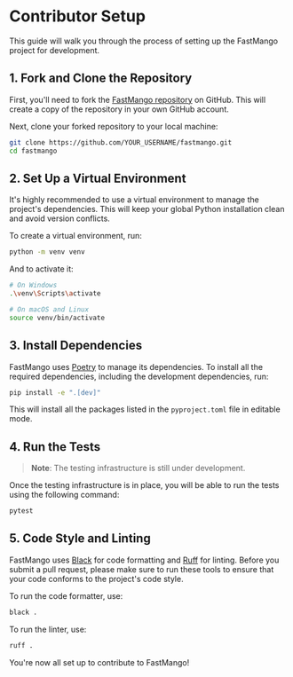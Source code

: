 # Contributor Setup

This guide will walk you through the process of setting up the FastMango project for development.

## 1. Fork and Clone the Repository

First, you'll need to fork the [FastMango repository](https://github.com/statpan/fastmango) on GitHub. This will create a copy of the repository in your own GitHub account.

Next, clone your forked repository to your local machine:

```bash
git clone https://github.com/YOUR_USERNAME/fastmango.git
cd fastmango
```

## 2. Set Up a Virtual Environment

It's highly recommended to use a virtual environment to manage the project's dependencies. This will keep your global Python installation clean and avoid version conflicts.

To create a virtual environment, run:

```bash
python -m venv venv
```

And to activate it:

```bash
# On Windows
.\venv\Scripts\activate

# On macOS and Linux
source venv/bin/activate
```

## 3. Install Dependencies

FastMango uses [Poetry](https://python-poetry.org/) to manage its dependencies. To install all the required dependencies, including the development dependencies, run:

```bash
pip install -e ".[dev]"
```

This will install all the packages listed in the `pyproject.toml` file in editable mode.

## 4. Run the Tests

> **Note**: The testing infrastructure is still under development.

Once the testing infrastructure is in place, you will be able to run the tests using the following command:

```bash
pytest
```

## 5. Code Style and Linting

FastMango uses [Black](https://github.com/psf/black) for code formatting and [Ruff](https://github.com/astral-sh/ruff) for linting. Before you submit a pull request, please make sure to run these tools to ensure that your code conforms to the project's code style.

To run the code formatter, use:

```bash
black .
```

To run the linter, use:

```bash
ruff .
```

You're now all set up to contribute to FastMango!
